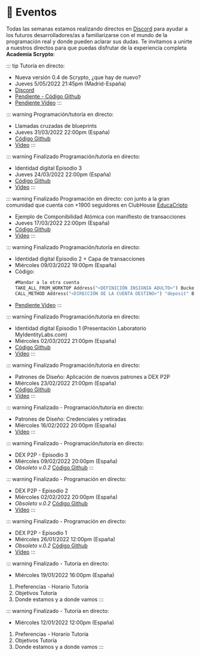# 📅 Eventos

Todas las semanas estamos realizando directos en [Discord](https://discord.gg/z5zWkarkKy) para ayudar a los futuros desarrolladores/as a familiarizarse con el mundo de la programación real y donde pueden aclarar sus dudas. Te invitamos a unirte a nuestros directos para que puedas disfrutar de la experiencia completa **Academia Scrypto**:

::: tip Tutoría en directo:
- Nueva versión 0.4 de Scrypto, ¿que hay de nuevo?
- Jueves 5/05/2022 21:45pm (Madrid-España)
- [Discord](https://discord.gg/RTKHTZXv?event=969002190322683974)
- [Pendiente - Código Github]()
- [Pendiente Vídeo]()
:::

::: warning Programación/tutoría en directo:
- Llamadas cruzadas de blueprints
- Jueves 31/03/2022 22:00pm (España)
- [Código Github](https://github.com/radixdlt/radixdlt-scrypto/tree/main/examples/core/cross-blueprint-call)
- [Vídeo](https://youtu.be/mGb1zzCvcYY)
:::

::: warning Finalizado Programación/tutoría en directo:
- Identidad digital Episodio 3
- Jueves 24/03/2022 22:00pm (España)
- [Código Github](https://github.com/noelserdna/Laboratorio-de-identidad-digital-3)
- [Vídeo](https://youtu.be/3u3Iguetu84)
:::

::: warning Finalizado Programación en directo:
con junto a la gran comunidad que cuenta con +1900 seguidores en ClubHouse [EducaCripto](https://twitter.com/EducaCripto)
- Ejemplo de Componibilidad Atómica con manifiesto de transacciones
- Jueves 17/03/2022 22:00pm (España)
- [Código Github](https://github.com/noelserdna/Ejemplo-de-Atomic-Composability)
- [Vídeo](https://youtu.be/YAownUj0ahc)
:::

::: warning Finalizado Programación/tutoría en directo:
- Identidad digital Episodio 2 + Capa de transacciones
- Miércoles 09/03/2022 19:00pm (España)
- Código:
    ```rust
    #Mandar a la otra cuenta
    TAKE_ALL_FROM_WORKTOP Address("<DEFINICIÓN INSIGNIA ADULTO>") Bucket("adulto");
    CALL_METHOD Address("<DIRECCIÓN DE LA CUENTA DESTINO>") "deposit" Bucket("adulto");
    ```
- [Pendiente Vídeo](https://youtu.be/2eMIk4ofpqs)
:::

::: warning Finalizado Programación/tutoría en directo:
- Identidad digital Episodio 1 (Presentación Laboratorio MyIdentityLabs.com)
- Miércoles 02/03/2022 21:00pm (España)
- [Código Github](https://github.com/noelserdna/Identidad-digital-Episodio-1)
- [Vídeo](https://youtu.be/hcgxMY0HCDo)
:::

::: warning Finalizado Programación/tutoría en directo:
- Patrones de Diseño: Aplicación de nuevos patrones a DEX P2P
- Miércoles 23/02/2022 21:00pm (España)
- [Código Github](https://github.com/noelserdna/Tutoria-Dex-P2P---Scrypto-Tutoria-4)
- [Vídeo](https://youtu.be/sr5Vbw9Fehw)
:::

::: warning Finalizado - Programación/tutoría en directo:
- Patrones de Diseño: Credenciales y retiradas
- Miércoles 16/02/2022 20:00pm (España)
- [Vídeo](https://youtu.be/qlSsRoZ5zLc)
:::

::: warning Finalizado - Programación/tutoría en directo:
- DEX P2P - Episodio 3
- Miércoles 09/02/2022 20:00pm (España)
- *Obsoleto v.0.2* [Código Github](https://github.com/noelserdna/Tutoria-Dex-P2P---Scrypto-Tutoria-3)
:::

::: warning Finalizado - Programación en directo:
- DEX P2P - Episodio 2
- Miércoles 02/02/2022 20:00pm (España)
- *Obsoleto v.0.2* [Código Github](https://github.com/noelserdna/Tutoria-Dex-P2P---Scrypto-Tutoria-2)
- [Vídeo](https://youtu.be/Tzz8usjZG3k)
:::

::: warning Finalizado - Programación en directo:
- DEX P2P - Episodio 1
- Miércoles 26/01/2022 12:00pm (España)
- *Obsoleto v.0.2* [Código Github](https://github.com/noelserdna/Tutoria-Dex-P2P---Scrypto-Tutoria-1)
- [Vídeo](https://www.youtube.com/watch?v=LG0BmIIdih8)
:::

::: warning Finalizado - Tutoría en directo:
- Miércoles 19/01/2022 16:00pm (España)
1. Preferencias - Horario Tutoría 
2. Objetivos Tutoría
3. Donde estamos y a donde vamos
:::

::: warning Finalizado - Tutoría en directo:
- Miércoles 12/01/2022 12:00pm (España)
1. Preferencias - Horario Tutoría 
2. Objetivos Tutoría
3. Donde estamos y a donde vamos
:::

